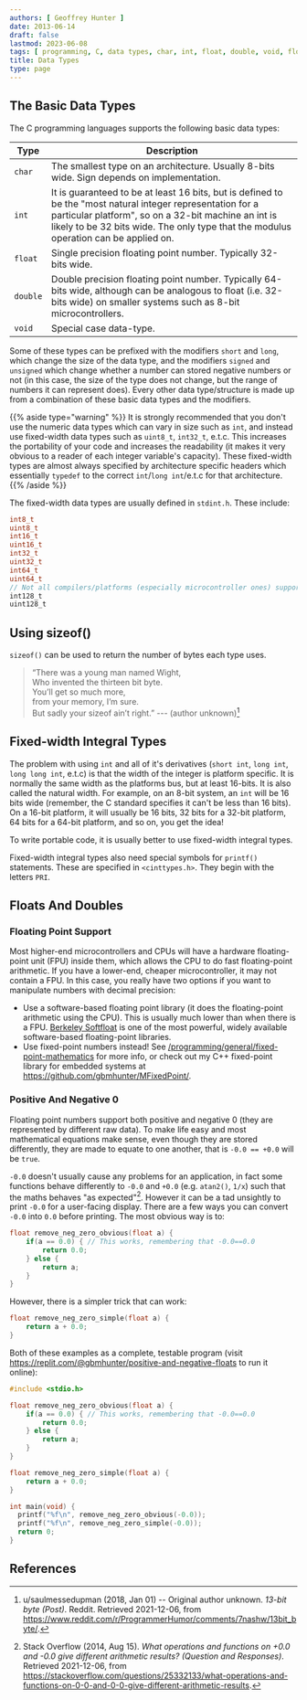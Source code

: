 ```yaml
---
authors: [ Geoffrey Hunter ]
date: 2013-06-14
draft: false
lastmod: 2023-06-08
tags: [ programming, C, data types, char, int, float, double, void, floating point, fixed-width ]
title: Data Types
type: page
---
```


## The Basic Data Types

The C programming languages supports the following basic data types:

| Type          | Description
|---------------|----------------------
| `char`        | The smallest type on an architecture. Usually 8-bits wide. Sign depends on implementation.
| `int`         | It is guaranteed to be at least 16 bits, but is defined to be the "most natural integer representation for a particular platform", so on a 32-bit machine an int is likely to be 32 bits wide. The only type that the modulus operation can be applied on. 
| `float`       | Single precision floating point number. Typically 32-bits wide.
| `double`      | Double precision floating point number. Typically 64-bits wide, although can be analogous to float (i.e. 32-bits wide) on smaller systems such as 8-bit microcontrollers.
| `void`        | Special case data-type.

Some of these types can be prefixed with the modifiers `short` and `long`, which change the size of the data type, and the modifiers `signed` and `unsigned` which change whether a number can stored negative numbers or not (in this case, the size of the type does not change, but the range of numbers it can represent does). Every other data type/structure is made up from a combination of these basic data types and the modifiers.

{{% aside type="warning" %}}
It is strongly recommended that you don't use the numeric data types which can vary in size such as `int`, and instead use fixed-width data types such as `uint8_t`, `int32_t`, e.t.c. This increases the portability of your code and increases the readability (it makes it very obvious to a reader of each integer variable's capacity). These fixed-width types are almost always specified by architecture specific headers which essentially `typedef` to the correct `int`/`long int`/e.t.c for that architecture.
{{% /aside %}}

The fixed-width data types are usually defined in `stdint.h`. These include:

```c
int8_t
uint8_t
int16_t
uint16_t
int32_t
uint32_t
int64_t
uint64_t
// Not all compilers/platforms (especially microcontroller ones) support these last two
int128_t
uint128_t 
```

## Using sizeof()

`sizeof()` can be used to return the number of bytes each type uses.

> “There was a young man named Wight,  
> Who invented the thirteen bit byte.  
> You’ll get so much more,  
> from your memory, I’m sure.  
> But sadly your sizeof ain’t right.” --- (author unknown)[^bib-reddit-13-bit-byte]

## Fixed-width Integral Types

The problem with using `int` and all of it's derivatives (`short int`, `long int`, `long long int`, e.t.c) is that the width of the integer is platform specific. It is normally the same width as the platforms bus, but at least 16-bits. It is also called the natural width. For example, on an 8-bit system, an `int` will be 16 bits wide (remember, the C standard specifies it can't be less than 16 bits). On a 16-bit platform, it will usually be 16 bits, 32 bits for a 32-bit platform, 64 bits for a 64-bit platform, and so on, you get the idea!

To write portable code, it is usually better to use fixed-width integral types.

Fixed-width integral types also need special symbols for `printf()` statements. These are specified in `<cinttypes.h>`. They begin with the letters `PRI`.

## Floats And Doubles

### Floating Point Support

Most higher-end microcontrollers and CPUs will have a hardware floating-point unit (FPU) inside them, which allows the CPU to do fast floating-point arithmetic. If you have a lower-end, cheaper microcontroller, it may not contain a FPU. In this case, you really have two options if you want to manipulate numbers with decimal precision:

* Use a software-based floating point library (it does the floating-point arithmetic using the CPU). This is usually much lower than when there is a FPU. [Berkeley Softfloat](http://www.jhauser.us/arithmetic/SoftFloat.html) is one of the most powerful, widely available software-based floating-point libraries.
* Use fixed-point numbers instead! See [/programming/general/fixed-point-mathematics](/programming/general/fixed-point-mathematics) for more info, or check out my C++ fixed-point library for embedded systems at https://github.com/gbmhunter/MFixedPoint/.

### Positive And Negative 0

Floating point numbers support both positive and negative 0 (they are represented by different raw data). To make life easy and most mathematical equations make sense, even though they are stored differently, they are made to equate to one another, that is `-0.0 == +0.0` will be `true`.

`-0.0` doesn't usually cause any problems for an application, in fact some functions behave differently to `-0.0` and `+0.0` (e.g. `atan2()`, `1/x`) such that the maths behaves "as expected"[^bib-stack-of-p0-n0-what-gives-diff-results]. However it can be a tad unsightly to print `-0.0` for a user-facing display. There are a few ways you can convert `-0.0` into `0.0` before printing. The most obvious way is to:

```c
float remove_neg_zero_obvious(float a) {
    if(a == 0.0) { // This works, remembering that -0.0==0.0
        return 0.0;
    } else {
        return a;
    }
}
```

However, there is a simpler trick that can work:

```c
float remove_neg_zero_simple(float a) {
    return a + 0.0;
}
```

Both of these examples as a complete, testable program (visit https://replit.com/@gbmhunter/positive-and-negative-floats to run it online):

```c
#include <stdio.h>

float remove_neg_zero_obvious(float a) {
    if(a == 0.0) { // This works, remembering that -0.0==0.0
        return 0.0;
    } else {
        return a;
    }
}

float remove_neg_zero_simple(float a) {
    return a + 0.0;
}

int main(void) {  
  printf("%f\n", remove_neg_zero_obvious(-0.0));
  printf("%f\n", remove_neg_zero_simple(-0.0));
  return 0;
}
```

## References

[^bib-reddit-13-bit-byte]: u/saulmessedupman (2018, Jan 01) -- Original author unknown. _13-bit byte (Post)_. Reddit. Retrieved 2021-12-06, from https://www.reddit.com/r/ProgrammerHumor/comments/7nashw/13bit_byte/.
[^bib-stack-of-p0-n0-what-gives-diff-results]:  Stack Overflow (2014, Aug 15). _What operations and functions on +0.0 and -0.0 give different arithmetic results? (Question and Responses)_. Retrieved 2021-12-06, from https://stackoverflow.com/questions/25332133/what-operations-and-functions-on-0-0-and-0-0-give-different-arithmetic-results.
